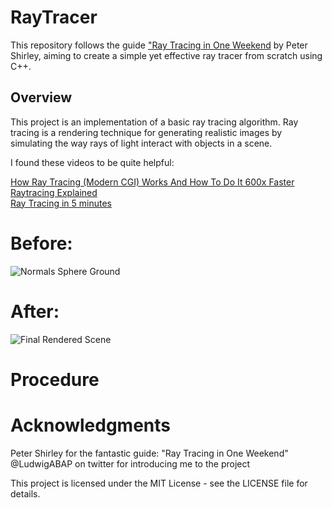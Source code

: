 # RayTracer
This repository follows the guide ["Ray Tracing in One Weekend](https://raytracing.github.io/books/RayTracingInOneWeekend.html#overview) by Peter Shirley, aiming to create a simple yet effective ray tracer from scratch using C++.

## Overview
This project is an implementation of a basic ray tracing algorithm. Ray tracing is a rendering technique for generating realistic images by simulating the way rays of light interact with objects in a scene.

I found these videos to be quite helpful:

[How Ray Tracing (Modern CGI) Works And How To Do It 600x Faster](https://www.youtube.com/watch?v=gsZiJeaMO48)  
[Raytracing Explained](https://www.youtube.com/watch?v=oCsgTrGLDiI)  
[Ray Tracing in 5 minutes](https://www.youtube.com/watch?v=H5TB2l7zq6s)  


# Before:
![Normals Sphere Ground](https://raytracing.github.io/images/img-1.05-normals-sphere-ground.png)

# After:
![Final Rendered Scene](https://raytracing.github.io/images/img-1.23-book1-final.jpg)

# Procedure



# Acknowledgments
Peter Shirley for the fantastic guide: "Ray Tracing in One Weekend"
@LudwigABAP on twitter for introducing me to the project

This project is licensed under the MIT License - see the LICENSE file for details.

